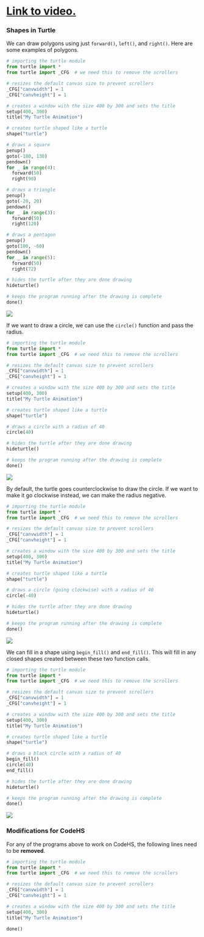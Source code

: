 # [Link to video.](https://www.youtube.com/watch?v=PDcMSORYDcM&list=PLVD25niNi0BkyCc47RgZHKnmIh6nsupN7)

### Shapes in Turtle

We can draw polygons using just `forward()`, `left()`, and `right()`. Here are some examples of polygons.

```python
# importing the turtle module
from turtle import *
from turtle import _CFG  # we need this to remove the scrollers

# resizes the default canvas size to prevent scrollers
_CFG["canvwidth"] = 1 
_CFG["canvheight"] = 1

# creates a window with the size 400 by 300 and sets the title
setup(400, 300)
title("My Turtle Animation")

# creates turtle shaped like a turtle
shape("turtle")

# draws a square
penup()
goto(-180, 130)
pendown()
for _ in range(4):
  forward(50)
  right(90)

# draws a triangle
penup()
goto(-20, 20)
pendown()
for _ in range(3):
  forward(50)
  right(120)

# draws a pentagon
penup()
goto(100, -60)
pendown()
for _ in range(5):
  forward(50)
  right(72)

# hides the turtle after they are done drawing
hideturtle()

# keeps the program running after the drawing is complete
done()
```

![](../Images/Turtle_Shapes_1.png)

If we want to draw a circle, we can use the `circle()` function and pass the radius.

```python
# importing the turtle module
from turtle import *
from turtle import _CFG  # we need this to remove the scrollers

# resizes the default canvas size to prevent scrollers
_CFG["canvwidth"] = 1 
_CFG["canvheight"] = 1

# creates a window with the size 400 by 300 and sets the title
setup(400, 300)
title("My Turtle Animation")

# creates turtle shaped like a turtle
shape("turtle")

# draws a circle with a radius of 40
circle(40)

# hides the turtle after they are done drawing
hideturtle()

# keeps the program running after the drawing is complete
done()
```

![](../Images/Turtle_Shapes_2.png)

By default, the turtle goes counterclockwise to draw the circle. If we want to make it go clockwise instead, we can make the radius negative.

```python
# importing the turtle module
from turtle import *
from turtle import _CFG  # we need this to remove the scrollers

# resizes the default canvas size to prevent scrollers
_CFG["canvwidth"] = 1 
_CFG["canvheight"] = 1

# creates a window with the size 400 by 300 and sets the title
setup(400, 300)
title("My Turtle Animation")

# creates turtle shaped like a turtle
shape("turtle")

# draws a circle (going clockwise) with a radius of 40
circle(-40)

# hides the turtle after they are done drawing
hideturtle()

# keeps the program running after the drawing is complete
done()
```

![](../Images/Turtle_Shapes_3.png)

We can fill in a shape using `begin_fill()` and `end_fill()`. This will fill in any closed shapes created between these two function calls.

```python
# importing the turtle module
from turtle import *
from turtle import _CFG  # we need this to remove the scrollers

# resizes the default canvas size to prevent scrollers
_CFG["canvwidth"] = 1 
_CFG["canvheight"] = 1

# creates a window with the size 400 by 300 and sets the title
setup(400, 300)
title("My Turtle Animation")

# creates turtle shaped like a turtle
shape("turtle")

# draws a black circle with a radius of 40
begin_fill()
circle(40)
end_fill()

# hides the turtle after they are done drawing
hideturtle()

# keeps the program running after the drawing is complete
done()
```

![](../Images/Turtle_Shapes_4.png)

### Modifications for CodeHS

For any of the programs above to work on CodeHS, the following lines need to be **removed**.

```python
# importing the turtle module
from turtle import *
from turtle import _CFG  # we need this to remove the scrollers

# resizes the default canvas size to prevent scrollers
_CFG["canvwidth"] = 1 
_CFG["canvheight"] = 1

# creates a window with the size 400 by 300 and sets the title
setup(400, 300)
title("My Turtle Animation")
```

```python
done()
```
